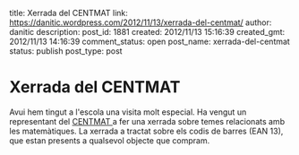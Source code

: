 title: Xerrada del CENTMAT
link: https://danitic.wordpress.com/2012/11/13/xerrada-del-centmat/
author: danitic
description: 
post_id: 1881
created: 2012/11/13 15:16:39
created_gmt: 2012/11/13 14:16:39
comment_status: open
post_name: xerrada-del-centmat
status: publish
post_type: post

# Xerrada del CENTMAT

Avui hem tingut a l'escola una visita molt especial. Ha vengut un representant del [CENTMAT ](http://www.xeix.org/Centre-Aprenentatge-Cientificomatematic)a fer una xerrada sobre temes relacionats amb les matemàtiques. La xerrada a tractat sobre els codis de barres (EAN 13), que estan presents a qualsevol objecte que compram.